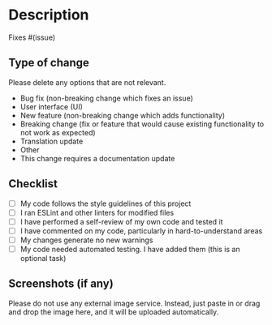 # Description

Fixes #(issue)

## Type of change

Please delete any options that are not relevant.

- Bug fix (non-breaking change which fixes an issue)
- User interface (UI)
- New feature (non-breaking change which adds functionality)
- Breaking change (fix or feature that would cause existing functionality to not work as expected)
- Translation update
- Other
- This change requires a documentation update

## Checklist

- [ ] My code follows the style guidelines of this project
- [ ] I ran ESLint and other linters for modified files
- [ ] I have performed a self-review of my own code and tested it
- [ ] I have commented on my code, particularly in hard-to-understand areas
- [ ] My changes generate no new warnings
- [ ] My code needed automated testing. I have added them (this is an optional task)

## Screenshots (if any)

Please do not use any external image service. Instead, just paste in or drag and drop the image here, and it will be uploaded automatically.
